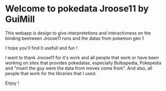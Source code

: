# Welcome to pokedata Jroose11 by GuiMill

This webapp is design to give interpretetions and interactivness on the binding beetween Jroose11 runs and the datas from pokemon gen 1

I hope you'll find it usefull and fun !

I want to thank Jroose11 for it's work and all people that work or have been working on sites that provides pokedatas, especially Bulbapedia, Pokepédia and "insert the guy were the data from moves come from".
And also, all people that work for the libraries that I used.

Enjoy ! 